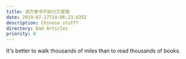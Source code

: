 ```yaml
---
title: 读万卷书不如行万里路
date: 2019-07-17T14:06:23.635Z
description: Chinese stuff?
directory: Bad Articles
priority: 0
---
```

It's better to walk thousands of miles than to read thousands of books.

